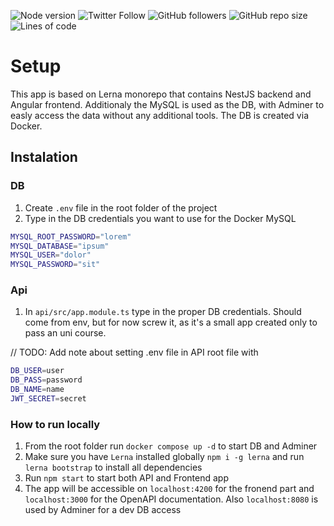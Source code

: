 ![Node version](https://img.shields.io/badge/Node-v16.14.0-%23339933)
![Twitter Follow](https://img.shields.io/twitter/follow/Miwoli?style=social)
![GitHub followers](https://img.shields.io/github/followers/Miwoli?style=social)
![GitHub repo size](https://img.shields.io/github/repo-size/Miwoli/wsti-kanban)
![Lines of code](https://img.shields.io/tokei/lines/github/Miwoli/wsti-kanban)

# Setup

This app is based on Lerna monorepo that contains NestJS backend and Angular frontend. Additionaly the MySQL is used as the DB, with Adminer to easly access the data without any additional tools. The DB is created via Docker.

## Instalation

### DB

1. Create `.env` file in the root folder of the project
2. Type in the DB credentials you want to use for the Docker MySQL

```bash
MYSQL_ROOT_PASSWORD="lorem"
MYSQL_DATABASE="ipsum"
MYSQL_USER="dolor"
MYSQL_PASSWORD="sit"
```

### Api

1. In `api/src/app.module.ts` type in the proper DB credentials. Should come from env, but for now screw it, as it's a small app created only to pass an uni course.

// TODO: Add note about setting .env file in API root file with

```bash
DB_USER=user
DB_PASS=password
DB_NAME=name
JWT_SECRET=secret
```

### How to run locally

1. From the root folder run `docker compose up -d` to start DB and Adminer
2. Make sure you have `Lerna` installed globally `npm i -g lerna` and run `lerna bootstrap` to install all dependencies
3. Run `npm start` to start both API and Frontend app
4. The app will be accessible on `localhost:4200` for the fronend part and `localhost:3000` for the OpenAPI documentation. Also `localhost:8080` is used by Adminer for a dev DB access
